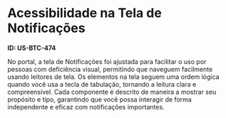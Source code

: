 # Acessibilidade na Tela de Notificações

**ID: US-BTC-474**

No portal, a tela de Notificações foi ajustada para facilitar o uso por pessoas com deficiência visual, permitindo que naveguem facilmente usando leitores de tela. Os elementos na tela seguem uma ordem lógica quando você usa a tecla de tabulação, tornando a leitura clara e compreensível. Cada componente é descrito de maneira a mostrar seu propósito e tipo, garantindo que você possa interagir de forma independente e eficaz com notificações importantes.